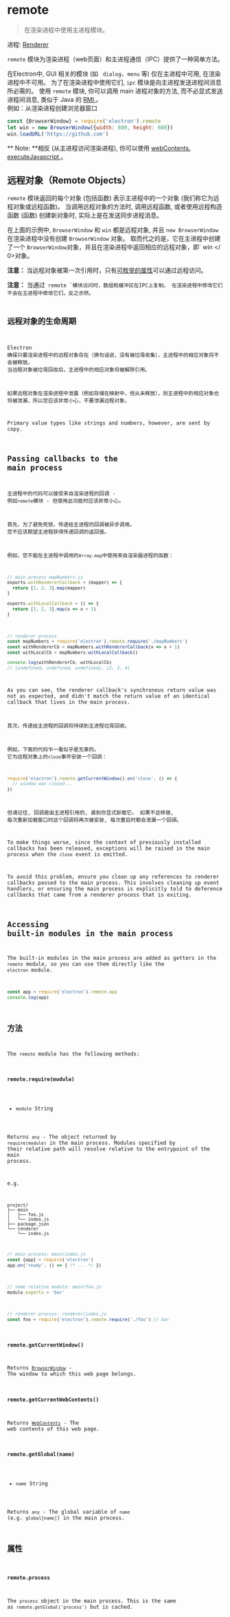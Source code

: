 # remote

> 在渲染进程中使用主进程模块。

进程: [ Renderer](../glossary.md#renderer-process)

` remote ` 模块为渲染进程（web页面）和主进程通信（IPC）提供了一种简单方法。

在Electron中, GUI 相关的模块 (如 ` dialog`、` menu ` 等) 仅在主进程中可用, 在渲染进程中不可用。 为了在渲染进程中使用它们, ` ipc ` 模块是向主进程发送进程间消息所必需的。 使用 ` remote ` 模块, 你可以调用 main 进程对象的方法, 而不必显式发送进程间消息, 类似于 Java 的 [ RMI ](http://en.wikipedia.org/wiki/Java_remote_method_invocation)。   
例如：从渲染进程创建浏览器窗口

```javascript
const {BrowserWindow} = require('electron').remote
let win = new BrowserWindow({width: 800, height: 600})
win.loadURL('https://github.com')
```

** Note: **相反 (从主进程访问渲染进程), 你可以使用 [ webContents. executeJavascript ](web-contents.md#contentsexecutejavascriptcode-usergesture-callback)。

## 远程对象（Remote Objects）

` remote ` 模块返回的每个对象 (包括函数) 表示主进程中的一个对象 (我们称它为远程对象或远程函数)。 当调用远程对象的方法时, 调用远程函数, 或者使用远程构造函数 (函数) 创建新对象时, 实际上是在发送同步进程消息。

在上面的示例中, ` BrowserWindow ` 和 ` win ` 都是远程对象, 并且 ` new BrowserWindow ` 在渲染进程中没有创建 ` BrowserWindow ` 对象。 取而代之的是，它在主进程中创建了一个 `BrowserWindow`对象，并且在渲染进程中返回相应的远程对象，即` win </ 0>对象。</p>

<p><strong>注意： </strong>当远程对象被第一次引用时，只有<a href="https://developer.mozilla.org/en-US/docs/Web/JavaScript/Enumerability_and_ownership_of_properties">可枚举的属性</a>可以通过远程访问。</p>

<p><strong>注意：</strong> 当通过<code> remote `模块访问时，数组和缓冲区在IPC上复制。 在渲染进程中修改它们不会在主进程中修改它们，反之亦然。

## 远程对象的生命周期

Electron 确保只要渲染进程中的远程对象存在（换句话说，没有被垃圾收集），主进程中的相应对象将不会被释放。 当远程对象被垃圾回收后，主进程中的相应对象将被解除引用。

如果远程对象在渲染进程中泄露（例如存储在映射中，但从未释放），则主进程中的相应对象也将被泄漏，所以您应该非常小心，不要泄漏远程对象。

Primary value types like strings and numbers, however, are sent by copy.

## Passing callbacks to the main process

主进程中的代码可以接受来自渲染进程的回调 - 例如`remote`模块 - 但使用此功能时应该非常小心。

首先，为了避免死锁，传递给主进程的回调被异步调用。 您不应该期望主进程获得传递回调的返回值。

例如，您不能在主进程中调用的` Array.map `中使用来自渲染器进程的函数：

```javascript
// main process mapNumbers.js
exports.withRendererCallback = (mapper) => {
  return [1, 2, 3].map(mapper)
}

exports.withLocalCallback = () => {
  return [1, 2, 3].map(x => x + 1)
}
```

```javascript
// renderer process
const mapNumbers = require('electron').remote.require('./mapNumbers')
const withRendererCb = mapNumbers.withRendererCallback(x => x + 1)
const withLocalCb = mapNumbers.withLocalCallback()

console.log(withRendererCb, withLocalCb)
// [undefined, undefined, undefined], [2, 3, 4]
```

As you can see, the renderer callback's synchronous return value was not as expected, and didn't match the return value of an identical callback that lives in the main process.

其次，传递给主进程的回调将持续到主进程垃圾回收。

例如，下面的代码乍一看似乎是无辜的。 它为远程对象上的` close `事件安装一个回调：

```javascript
require('electron').remote.getCurrentWindow().on('close', () => {
  // window was closed...
})
```

但请记住, 回调是由主进程引用的, 直到你显式卸载它。 如果不这样做, 每次重新加载窗口时这个回调将再次被安装, 每次重启时都会泄漏一个回调。

To make things worse, since the context of previously installed callbacks has been released, exceptions will be raised in the main process when the `close` event is emitted.

To avoid this problem, ensure you clean up any references to renderer callbacks passed to the main process. This involves cleaning up event handlers, or ensuring the main process is explicitly told to deference callbacks that came from a renderer process that is exiting.

## Accessing built-in modules in the main process

The built-in modules in the main process are added as getters in the `remote` module, so you can use them directly like the `electron` module.

```javascript
const app = require('electron').remote.app
console.log(app)
```

## 方法

The `remote` module has the following methods:

### `remote.require(module)`

* `module` String

Returns `any` - The object returned by `require(module)` in the main process. Modules specified by their relative path will resolve relative to the entrypoint of the main process.

e.g.

    project/
    ├── main
    │   ├── foo.js
    │   └── index.js
    ├── package.json
    └── renderer
        └── index.js
    

```js
// main process: main/index.js
const {app} = require('electron')
app.on('ready', () => { /* ... */ })
```

```js
// some relative module: main/foo.js
module.exports = 'bar'
```

```js
// renderer process: renderer/index.js
const foo = require('electron').remote.require('./foo') // bar
```

### `remote.getCurrentWindow()`

Returns [`BrowserWindow`](browser-window.md) - The window to which this web page belongs.

### `remote.getCurrentWebContents()`

Returns [`WebContents`](web-contents.md) - The web contents of this web page.

### `remote.getGlobal(name)`

* `name` String

Returns `any` - The global variable of `name` (e.g. `global[name]`) in the main process.

## 属性

### `remote.process`

The `process` object in the main process. This is the same as `remote.getGlobal('process')` but is cached.